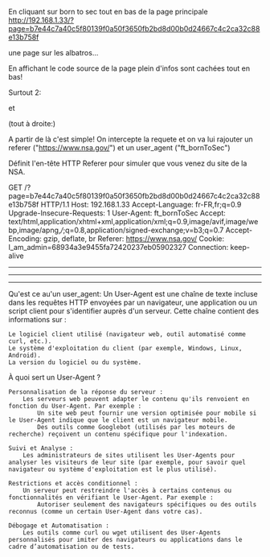 En cliquant sur born to sec tout en bas de la page principale
http://192.168.1.33/?page=b7e44c7a40c5f80139f0a50f3650fb2bd8d00b0d24667c4c2ca32c88e13b758f

une page sur les albatros...

En affichant le code source de la page plein d'infos sont cachées tout en bas!

Surtout 2:
<!--
You must come from : "https://www.nsa.gov/".
-->
et
<!--
Let's use this browser : "ft_bornToSec". It will help you a lot. 
-->
(tout à droite:)

A partir de là c'est simple!
On intercepte la requete et on va lui rajouter un referer ("https://www.nsa.gov/") et un user_agent ("ft_bornToSec")


Définit l'en-tête HTTP Referer pour simuler que vous venez du site de la NSA.


GET /?page=b7e44c7a40c5f80139f0a50f3650fb2bd8d00b0d24667c4c2ca32c88e13b758f HTTP/1.1
Host: 192.168.1.33
Accept-Language: fr-FR,fr;q=0.9
Upgrade-Insecure-Requests: 1
User-Agent: ft_bornToSec
Accept: text/html,application/xhtml+xml,application/xml;q=0.9,image/avif,image/webp,image/apng,*/*;q=0.8,application/signed-exchange;v=b3;q=0.7
Accept-Encoding: gzip, deflate, br
Referer: https://www.nsa.gov/
Cookie: I_am_admin=68934a3e9455fa72420237eb05902327
Connection: keep-alive





-------------------------
--------------------------------------------------------
--------------------------

Qu'est ce au'un user_agent:
Un User-Agent est une chaîne de texte incluse dans les requêtes HTTP envoyées par un navigateur, une application ou un script client pour s'identifier auprès d'un serveur. Cette chaîne contient des informations sur :

    Le logiciel client utilisé (navigateur web, outil automatisé comme curl, etc.).
    Le système d'exploitation du client (par exemple, Windows, Linux, Android).
    La version du logiciel ou du système.

À quoi sert un User-Agent ?

    Personnalisation de la réponse du serveur :
        Les serveurs web peuvent adapter le contenu qu'ils renvoient en fonction du User-Agent. Par exemple :
            Un site web peut fournir une version optimisée pour mobile si le User-Agent indique que le client est un navigateur mobile.
            Des outils comme Googlebot (utilisés par les moteurs de recherche) reçoivent un contenu spécifique pour l'indexation.

    Suivi et Analyse :
        Les administrateurs de sites utilisent les User-Agents pour analyser les visiteurs de leur site (par exemple, pour savoir quel navigateur ou système d'exploitation est le plus utilisé).

    Restrictions et accès conditionnel :
        Un serveur peut restreindre l'accès à certains contenus ou fonctionnalités en vérifiant le User-Agent. Par exemple :
            Autoriser seulement des navigateurs spécifiques ou des outils reconnus (comme un certain User-Agent dans votre cas).

    Débogage et Automatisation :
        Les outils comme curl ou wget utilisent des User-Agents personnalisés pour imiter des navigateurs ou applications dans le cadre d’automatisation ou de tests.

